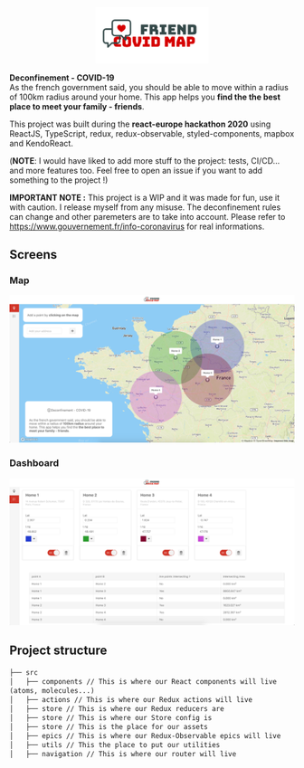 <p align="center">
  <img src="./src/assets/logo.png" width="200"/>
</p>

**Deconfinement - COVID-19**    
As the french government said, you should be able to move within a radius of 100km radius around your home. This app helps you **find the the best place to meet your family - friends**.

This project was built during the **react-europe hackathon 2020** using ReactJS, TypeScript, redux, redux-observable, styled-components, mapbox and KendoReact.

(**NOTE**: I would have liked to add more stuff to the project: tests, CI/CD... and more features too. Feel free to open an issue if you want to add something to the project !)

**IMPORTANT NOTE :** This project is a WIP and it was made for fun, use it with caution. I release myself from any misuse. The deconfinement rules can change and other paremeters are to take into account. Please refer to https://www.gouvernement.fr/info-coronavirus for real informations.

## Screens

### Map

<p align="center">
  <img src="./assets/map.png" width="900"/>
</p>

### Dashboard

<p align="center">
  <img src="./assets/dashboard.png" width="900"/>
</p>

## Project structure

```
├── src
│   ├── components // This is where our React components will live (atoms, molecules...)
│   ├── actions // This is where our Redux actions will live
│   ├── store // This is where our Redux reducers are
│   ├── store // This is where our Store config is
│   ├── store // This is the place for our assets
│   ├── epics // This is where our Redux-Observable epics will live
│   ├── utils // This the place to put our utilities
│   ├── navigation // This is where our router will live
```